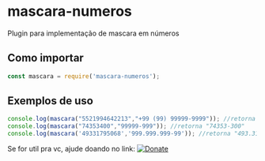 # mascara-numeros
Plugin para implementação de mascara em números

## Como importar

```js
const mascara = require('mascara-numeros');
```

## Exemplos de uso

```js
console.log(mascara("5521994642213","+99 (99) 99999-9999")); //retorna "+55 (21) 99464-2213"
console.log(mascara("74353400","99999-999")); //retorna "74353-300"
console.log(mascara('49331795068','999.999.999-99')); //retorna "493.317.950-68"
```

Se for util pra vc, ajude doando no link:
[![Donate](https://img.shields.io/badge/Donate-PayPal-green.svg)](https://www.paypal.com/cgi-bin/webscr?cmd=_s-xclick&hosted_button_id=328GDK9VYZSZC&source=url)
